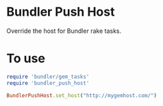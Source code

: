 # Bundler Push Host

Override the host for Bundler rake tasks.

# To use

```ruby
require 'bundler/gem_tasks'
require 'bundler_push_host'

BundlerPushHost.set_host("http://mygemhost.com/")
```

